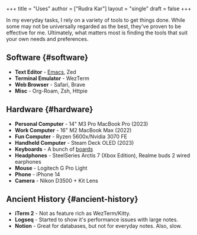 +++
title = "Uses"
author = ["Rudra Kar"]
layout = "single"
draft = false
+++

In my everyday tasks, I rely on a variety of tools to get things
done. While some may not be universally regarded as the best, they’ve
proven to be effective for me. Ultimately, what matters most is
finding the tools that suit your own needs and preferences.


## Software {#software}

-   **Text Editor** - [Emacs](https://emacs.rudra.dev), Zed
-   **Terminal Emulator** - WezTerm
-   **Web Browser** - Safari, Brave
-   **Misc** - Org-Roam, Zsh, Httpie


## Hardware {#hardware}

-   **Personal Computer** - 14" M3 Pro MacBook Pro (2023)
-   **Work Computer** - 16" M2 MacBook Max (2022)
-   **Fun Computer** - Ryzen 5600x/Nvidia 3070 FE
-   **Handheld Computer** - Steam Deck OLED (2023)
-   **Keyboards** - A bunch of [boards](/Keyboards)
-   **Headphones** - SteelSeries Arctis 7 (Xbox Edition), Realme buds 2 wired earphones
-   **Mouse** - Logitech G Pro Light
-   **Phone** - iPhone 14
-   **Camera** - Nikon D3500 + Kit Lens


## Ancient History {#ancient-history}

-   **iTerm 2** - Not as feature rich as WezTerm/Kitty.
-   **Logseq** - Started to show it's performance issues with large notes.
-   **Notion** - Great for databases, but not for everyday notes. Also, slow.
